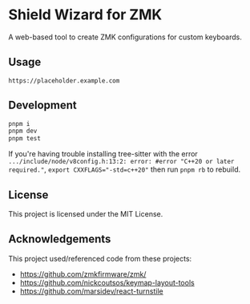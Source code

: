 # Shield Wizard for ZMK

A web-based tool to create ZMK configurations for custom keyboards.

## Usage

`https://placeholder.example.com`

## Development

```bash
pnpm i
pnpm dev
pnpm test
```

If you're having trouble installing tree-sitter with the error `.../include/node/v8config.h:13:2: error: #error "C++20 or later required."`, `export CXXFLAGS="-std=c++20"` then run `pnpm rb` to rebuild.

## License

This project is licensed under the MIT License.

## Acknowledgements

This project used/referenced code from these projects:

- <https://github.com/zmkfirmware/zmk/>
- <https://github.com/nickcoutsos/keymap-layout-tools>
- <https://github.com/marsidev/react-turnstile>
